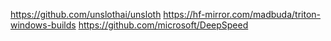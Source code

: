 https://github.com/unslothai/unsloth
https://hf-mirror.com/madbuda/triton-windows-builds
https://github.com/microsoft/DeepSpeed
